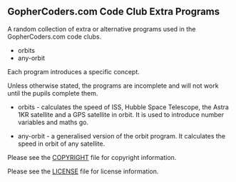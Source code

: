 ## GopherCoders.com Code Club Extra Programs

A random collection of extra or alternative programs used in the GopherCoders.com
code clubs.

* orbits
* any-orbit

Each program introduces a specific concept.

Unless otherwise stated, the programs are incomplete and will not work until
the pupils complete them.

* orbits - calculates the speed of ISS, Hubble Space Telescope, the Astra 1KR
satellite and a GPS satellite in orbit. It is used to introduce number variables and maths go.

* any-orbit - a generalised version of the orbit program. It calculates the speed in
orbit of any satellite.

Please see the [COPYRIGHT](https://github.com/gophercoders/codeclub/blob/master/COPYRIGHT)
file for copyright information.

Please see the [LICENSE](https://github.com/gophercoders/codeclub/blob/master/LICENSE)
file for license information.
